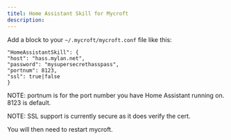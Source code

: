 ```yaml
---
titel: Home Assistant Skill for Mycroft
description: 
---
```

Add a block to your `~/.mycroft/mycroft.conf` file like this:

```
"HomeAssistantSkill": {
"host": "hass.mylan.net",
"password": "mysupersecrethasspass",
"portnum": 8123,
"ssl": true|false
}
```

NOTE: portnum is for the port number you have Home Assistant running on. 8123 is default.

NOTE: SSL support is currently secure as it does verify the cert.

You will then need to restart mycroft.
